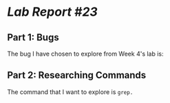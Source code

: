 # *Lab Report #23*

## Part 1: Bugs
The bug I have chosen to explore from Week 4's lab is: 

## Part 2: Researching Commands
The command that I want to explore is `grep.`
